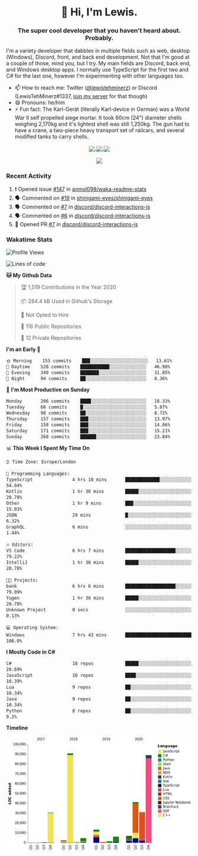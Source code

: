 <h1 align="center">👋 Hi, I'm Lewis.</h1>
<h3 align="center">The super cool developer that you haven't heard about. Probably.</h3>

I'm a variety developer that dabbles in multiple fields such as web, desktop (Windows), Discord, front, and back end development. Not that I'm good at a couple of those, mind you, but I try. My main fields are Discord, back end, and Windows desktop apps. I normally use TypeScript for the first two and C# for the last one, however I'm experimenting with other languages too.

- 📫 How to reach me: Twitter ([@lewistehminerz](https://twitter.com/lewistehminerz)) or Discord (LewisTehMinerz#1337, [join my server](https://discord.gg/XnUh7JB) for that though)
- 😄 Pronouns: he/him
- ⚡ Fun fact: The Karl-Gerät (literally Karl-device in German) was a World War II self propelled siege mortar. It took 60cm (24") diameter shells weighing 2,170kg and it's lightest shell was still 1,250kg. The gun had to have a crane, a two-piece heavy transport set of railcars, and several modified tanks to carry shells.

<p align="center">
  <a href="https://github.com/anuraghazra/github-readme-stats">
    <img align="center" src="https://github-readme-stats.vercel.app/api?username=LewisTehMinerz&count_private=true&show_icons=true&theme=gruvbox">
  </a>
  <a href="https://github.com/anuraghazra/github-readme-stats">
    <img align="center" src="https://github-readme-stats.vercel.app/api/top-langs?username=LewisTehMinerz&layout=compact&theme=gruvbox">
  </a>
  <a href="https://github.com/anuraghazra/github-readme-stats">
    <img align="center" src="https://github-readme-stats.vercel.app/api/wakatime?username=LewisTehMinerz&layout=compact&theme=gruvbox">
  </a>
</p>

<p align="center">
  <a href="https://github.com/ryo-ma/github-profile-trophy">
    <img align="center" src="https://github-profile-trophy.vercel.app/?username=ryo-ma&theme=gruvbox">
  </a>
</p>

### Recent Activity
<!--START_SECTION:activity-->
1. ❗️ Opened issue [#147](https://github.com/anmol098/waka-readme-stats/issues/147) in [anmol098/waka-readme-stats](https://github.com/anmol098/waka-readme-stats)
2. 🗣 Commented on [#19](https://github.com/shinigami-eyes/shinigami-eyes/issues/19) in [shinigami-eyes/shinigami-eyes](https://github.com/shinigami-eyes/shinigami-eyes)
3. 🗣 Commented on [#7](https://github.com/discord/discord-interactions-js/issues/7) in [discord/discord-interactions-js](https://github.com/discord/discord-interactions-js)
4. 🗣 Commented on [#6](https://github.com/discord/discord-interactions-js/issues/6) in [discord/discord-interactions-js](https://github.com/discord/discord-interactions-js)
5. 💪 Opened PR [#7](https://github.com/discord/discord-interactions-js/pull/7) in [discord/discord-interactions-js](https://github.com/discord/discord-interactions-js)
<!--END_SECTION:activity-->

### Wakatime Stats
<!--START_SECTION:waka-->
![Profile Views](http://img.shields.io/badge/Profile%20Views-15-blue)

![Lines of code](https://img.shields.io/badge/From%20Hello%20World%20I%27ve%20Written-319740%20lines%20of%20code-blue)

**🐱 My Github Data** 

> 🏆 1,519 Contributions in the Year 2020
 > 
> 📦 284.4 kB Used in Github's Storage 
 > 
> 🚫 Not Opted to Hire
 > 
> 📜 116 Public Repositories 
 > 
> 🔑 12 Private Repositories  
 > 
**I'm an Early 🐤** 

```text
🌞 Morning    153 commits    ███░░░░░░░░░░░░░░░░░░░░░░   13.61% 
🌆 Daytime    528 commits    ███████████░░░░░░░░░░░░░░   46.98% 
🌃 Evening    349 commits    ███████░░░░░░░░░░░░░░░░░░   31.05% 
🌙 Night      94 commits     ██░░░░░░░░░░░░░░░░░░░░░░░   8.36%

```
📅 **I'm Most Productive on Sunday** 

```text
Monday       206 commits    ████░░░░░░░░░░░░░░░░░░░░░   18.33% 
Tuesday      66 commits     █░░░░░░░░░░░░░░░░░░░░░░░░   5.87% 
Wednesday    98 commits     ██░░░░░░░░░░░░░░░░░░░░░░░   8.72% 
Thursday     157 commits    ███░░░░░░░░░░░░░░░░░░░░░░   13.97% 
Friday       158 commits    ███░░░░░░░░░░░░░░░░░░░░░░   14.06% 
Saturday     171 commits    ███░░░░░░░░░░░░░░░░░░░░░░   15.21% 
Sunday       268 commits    ██████░░░░░░░░░░░░░░░░░░░   23.84%

```


📊 **This Week I Spent My Time On** 

```text
⌚︎ Time Zone: Europe/London

💬 Programming Languages: 
TypeScript               4 hrs 10 mins       █████████████░░░░░░░░░░░░   54.04% 
Kotlin                   1 hr 36 mins        █████░░░░░░░░░░░░░░░░░░░░   20.78% 
Other                    1 hr 9 mins         ███░░░░░░░░░░░░░░░░░░░░░░   15.03% 
JSON                     29 mins             █░░░░░░░░░░░░░░░░░░░░░░░░   6.32% 
GraphQL                  6 mins              ░░░░░░░░░░░░░░░░░░░░░░░░░   1.44%

🔥 Editors: 
VS Code                  6 hrs 7 mins        ███████████████████░░░░░░   79.22% 
IntelliJ                 1 hr 36 mins        █████░░░░░░░░░░░░░░░░░░░░   20.78%

🐱‍💻 Projects: 
bank                     6 hrs 6 mins        ███████████████████░░░░░░   79.09% 
Yugen                    1 hr 36 mins        █████░░░░░░░░░░░░░░░░░░░░   20.78% 
Unknown Project          0 secs              ░░░░░░░░░░░░░░░░░░░░░░░░░   0.13%

💻 Operating System: 
Windows                  7 hrs 43 mins       █████████████████████████   100.0%

```

**I Mostly Code in C#** 

```text
C#                       18 repos            █████░░░░░░░░░░░░░░░░░░░░   20.69% 
JavaScript               16 repos            ████░░░░░░░░░░░░░░░░░░░░░   18.39% 
Lua                      9 repos             ██░░░░░░░░░░░░░░░░░░░░░░░   10.34% 
Java                     9 repos             ██░░░░░░░░░░░░░░░░░░░░░░░   10.34% 
Python                   8 repos             ██░░░░░░░░░░░░░░░░░░░░░░░   9.2%

```


**Timeline**

![Chart not found](https://raw.githubusercontent.com/LewisTehMinerz/LewisTehMinerz/master/charts/bar_graph.png) 


<!--END_SECTION:waka-->
